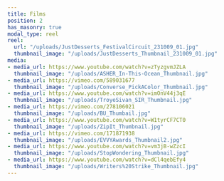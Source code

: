 ```yaml
---
title: Films
position: 2
has_masonry: true
modal_type: reel
reel:
  url: "/uploads/JustDesserts_FestivalCircuit_231009_01.jpg"
  thumbnail_image: "/uploads/JustDesserts_Thumbnail_231009_01.jpg"
media:
- media_url: https://www.youtube.com/watch?v=zTyzgvmJZLA
  thumbnail_image: "/uploads/ASHER_In-This-Ocean_Thumbnail.jpg"
- media_url: https://vimeo.com/589031677
  thumbnail_image: "/uploads/Converse_PickAColor_Thumbnail.jpg"
- media_url: https://www.youtube.com/watch?v=imOnV44j3qE
  thumbnail_image: "/uploads/TroyeSivan_SIR_Thumbnail.jpg"
- media_url: https://vimeo.com/278106021
  thumbnail_image: "/uploads/BU_Thumbail.jpg"
- media_url: https://www.youtube.com/watch?v=W1tyrCF7CT0
  thumbnail_image: "/uploads/ZipIt_Thumbnail.jpg"
- media_url: https://vimeo.com/171871938
  thumbnail_image: "/uploads/EVVYAwards_Thumbnail2.jpg"
- media_url: https://www.youtube.com/watch?v=vm3jB-wZzcI
  thumbnail_image: "/uploads/StopWondering_Thumbnail.jpg"
- media_url: https://www.youtube.com/watch?v=dCl4qebEfy4
  thumbnail_image: "/uploads/Writers%20Strike_Thumbnail.jpg"
---
```



